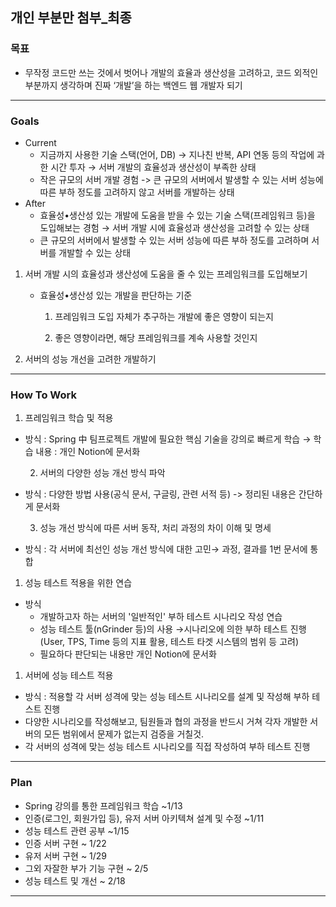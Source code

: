 ## 개인 부분만 첨부_최종
### 목표

- 무작정 코드만 쓰는 것에서 벗어나 개발의 효율과 생산성을 고려하고, 코드 외적인 부분까지 생각하며 진짜 ‘개발’을 하는 백엔드 웹 개발자 되기
---

### Goals

- Current
    - 지금까지 사용한 기술 스택(언어, DB) → 지나친 반복, API 연동 등의 작업에 과한 시간 투자 → 서버 개발의 효율성과 생산성이 부족한 상태
    - 작은 규모의 서버 개발 경험 -> 큰 규모의 서버에서 발생할 수 있는 서버 성능에 따른 부하 정도를 고려하지 않고 서버를 개발하는 상태
- After
    - 효율성•생산성 있는 개발에 도움을 받을 수 있는 기술 스택(프레임워크 등)을 도입해보는 경험 → 서버 개발 시에 효율성과 생산성을 고려할 수 있는 상태
    - 큰 규모의 서버에서 발생할 수 있는 서버 성능에 따른 부하 정도를 고려하며 서버를 개발할 수 있는 상태
    
1. 서버 개발 시의 효율성과 생산성에 도움을 줄 수 있는 프레임워크를 도입해보기
    - 효율성•생산성 있는 개발을 판단하는 기준
        
        1) 프레임워크 도입 자체가 추구하는 개발에 좋은 영향이 되는지
        
        2) 좋은 영향이라면, 해당 프레임워크를 계속 사용할 것인지
        
2. 서버의 성능 개선을 고려한 개발하기
---

### How To Work

1. 프레임워크 학습 및 적용
- 방식 : Spring 中 팀프로젝트 개발에 필요한 핵심 기술을 강의로 빠르게 학습 → 학습 내용 : 개인 Notion에 문서화

  2. 서버의 다양한 성능 개선 방식 파악

- 방식 : 다양한 방법 사용(공식 문서, 구글링, 관련 서적 등) -> 정리된 내용은 간단하게 문서화

  3. 성능 개선 방식에 따른 서버 동작, 처리 과정의 차이 이해 및 명세

- 방식 : 각 서버에 최선인 성능 개선 방식에 대한 고민→ 과정, 결과를 1번 문서에 통합

1. 성능 테스트 적용을 위한 연습
- 방식
    - 개발하고자 하는 서버의 '일반적인' 부하 테스트 시나리오 작성 연습
    - 성능 테스트 툴(nGrinder 등)의 사용 →시나리오에 의한 부하 테스트 진행(User, TPS, Time 등의 지표 활용, 테스트 타겟 시스템의 범위 등 고려)
    - 필요하다 판단되는 내용만 개인 Notion에 문서화
    
1. 서버에 성능 테스트 적용
- 방식 : 적용할 각 서버 성격에 맞는 성능 테스트 시나리오를 설계 및 작성해 부하 테스트 진행
- 다양한 시나리오를 작성해보고, 팀원들과 협의 과정을 반드시 거쳐 각자 개발한 서버의 모든 범위에서 문제가 없는지 검증을 거칠것.
- 각 서버의 성격에 맞는 성능 테스트 시나리오를 직접 작성하여 부하 테스트 진행
---

### Plan

- Spring 강의를 통한 프레임워크 학습 ~1/13
- 인증(로그인, 회원가입 등), 유저 서버 아키텍쳐 설계 및 수정 ~1/11
- 성능 테스트 관련 공부 ~1/15
- 인증 서버 구현 ~ 1/22
- 유저 서버 구현 ~ 1/29
- 그외 자잘한 부가 기능 구현 ~ 2/5
- 성능 테스트 및 개선 ~ 2/18
---
